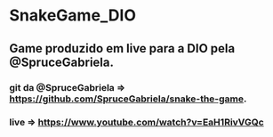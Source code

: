 # SnakeGame_DIO

## Game produzido em live para a DIO pela @SpruceGabriela.
### git da @SpruceGabriela => https://github.com/SpruceGabriela/snake-the-game.
### live => https://www.youtube.com/watch?v=EaH1RivVGQc
